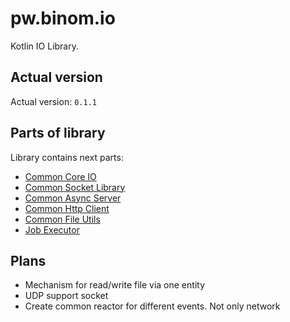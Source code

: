 # pw.binom.io
Kotlin IO Library.<br>

## Actual version
Actual version: `0.1.1`

## Parts of library
Library contains next parts:<br>
* [Common Core IO](core/README.md)
* [Common Socket Library](socket/README.md)
* [Common Async Server](server/README.md)
* [Common Http Client](httpClient/README.md)
* [Common File Utils](file/README.md)
* [Job Executor](job/README.md)

## Plans
* Mechanism for read/write file via one entity
* UDP support socket
* Create common reactor for different events. Not only network